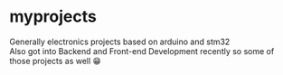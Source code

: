 # myprojects
Generally electronics projects based on arduino and stm32 <br/>
Also got into Backend and Front-end Development recently so some of those projects as well 😁
